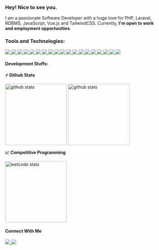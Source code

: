 ### Hey! Nice to see you.

I am a passionate Software Developer with a huge love for PHP, Laravel, RDBMS, JavaScript, Vue.js and TailwindCSS. Currently, **I'm open to work and employment opportunities**.

### Tools and Technologies:

<p>
    <a title="C" href="https://en.wikipedia.org/wiki/C_(programming_language)">
        <img src="https://img.shields.io/badge/C-00599C?style=flat-square&logo=c&logoColor=white"/>
    </a>
    <a title="C++" href="https://en.wikipedia.org/wiki/C%2B%2B">
        <img src="https://img.shields.io/badge/C++-00599C?style=flat-square&logo=c%2B%2B&logoColor=white"/>
    </a>
   <a title="JAVA" href="https://www.java.com/en/">
       <img src="https://img.shields.io/badge/JAVA-%23ED8B00.svg?&style=flat-square&logo=java&logoColor=white"/>
   </a>
   <a title="Python" href="https://www.python.org/">
       <img src="https://img.shields.io/badge/Python-14354C?style=flat-square&logo=python&logoColor=white"/>
   </a>
   <a title="JavaScript" href="https://www.javascript.com/">
       <img src="https://img.shields.io/badge/JavaScript%20-%23323330.svg?&style=flat-square&logo=javascript&logoColor=%23F7DF1E"/>
   </a>
   <a title="PHP" href="https://www.php.net/">
       <img src="https://img.shields.io/badge/PHP-%23777BB4.svg?&style=flat-square&logo=php&logoColor=white"/>
   </a>
   <a title="Vue.JS" href="https://vuejs.org/">
       <img src="https://img.shields.io/badge/VueJs%20-%2335495e.svg?&style=flat-square&logo=vue.js&logoColor=%234FC08D"/>
   </a>
   <a title="Inertia.js" href="https://inertiajs.com">
       <img src="https://img.shields.io/badge/Inertia.js%20-%23FF6600.svg?&style=flat-square&logo=inertia.js&logoColor=white"/>
   </a>
   <a title="Laravel" href="https://www.laravel.com/">
       <img src="https://img.shields.io/badge/Laravel%20-%23FF2D20.svg?&style=flat-square&logo=laravel&logoColor=white"/>
   </a>
   <a title="HTML5" href="https://www.w3schools.com/html/default.asp">
       <img src="https://img.shields.io/badge/HTML5%20-%23E34F26.svg?&style=flat-square&logo=html5&logoColor=white"/>
   </a>
   <a title="CSS3" href="https://www.w3schools.com/css/default.asp">
       <img src="https://img.shields.io/badge/CSS3%20-%231572B6.svg?&style=flat-square&logo=css3&logoColor=white"/>
   </a>
   <a title="Tailwind CSS" href="https://tailwindcss.com/">
       <img src="https://img.shields.io/badge/TailwindCSS%20-%2338B2AC.svg?&style=flat-square&logo=tailwind-css&logoColor=white"/>
   </a>
   <a title="Bootstrap" href="https://getbootstrap.com/">
       <img src="https://img.shields.io/badge/Bootstrap%20-%23563D7C.svg?&style=flat-square&logo=bootstrap&logoColor=white"/>
   </a>
   <a title="MySQL" href="https://www.mysql.com/">
       <img src="https://img.shields.io/badge/MySQL-005C84?style=flat-square&logo=mysql&logoColor=white"/>
   </a>
   <a title="SQLite" href="https://www.sqlite.org">
       <img src="https://img.shields.io/badge/SQLite-07405E?style=flat-square&logo=sqlite&logoColor=white"/>
   </a>
   <a title="Netlify" href="https://www.netlify.com/">
       <img src="https://img.shields.io/badge/-Netlify-%2300C7B7?style=flat-square&logo=netlify&logoColor=ffffff"/>
   </a>
   <a title="VsCode" href="https://code.visualstudio.com/">
       <img src="https://img.shields.io/badge/-VSCode-%23007ACC?style=flat-square&logo=visual-studio-code"/>
   </a>
   <a title="PhpStorm" href="https://www.jetbrains.com/phpstorm/">
       <img src="https://img.shields.io/badge/-PhpStorm-%239250f5?style=flat-square&logo=phpstorm"/>
   </a>
   <a title="Postman" href="https://www.postman.com">
       <img src="https://img.shields.io/badge/-Postman-%23FF6C37?style=flat-square&logo=postman"/>  
   </a>
</p>

#### Development Stuffs:

<b>⚡ Github Stats</b>

<p>
  <img title="github stats" height=200 align="center" src="https://github-readme-stats.vercel.app/api?username=chandan-ojha&card_width=330&theme=radical">
  <img title="github stats" height=200 align="center" src="https://github-readme-stats.vercel.app/api/top-langs?username=chandan-ojha&layout=compact&langs_count=8&card_width=330&theme=radical">
</p>

<b>&#128200; Competitive Programming</b>

<p float="left">
<img title="leetcode stats" height=200 align="center" src="https://leetcard.jacoblin.cool/chandan_swe?theme=light,unicorn" />
<!-- <img title="codeforces stats" height=200 align="center" src="https://raw.githubusercontent.com/chandanojha619/cf-stats/main/output/light_card.svg" /> -->
</p>

#### Connect With Me

<p>
    <a title="LinkedIn" href="https://www.linkedin.com/in/imchandan-ojha">
        <img src="https://img.shields.io/badge/-Chandan-%230e76a8?style=flat-square&logo=Linkedin&logoColor=ffffff"/>
    </a>
    <a title="Twitter" href="https://twitter.com/imchandan_ojha">
        <img src="https://img.shields.io/badge/-Chandan-%2300acee?style=flat-square&logo=twitter&logoColor=ffffff"/>
    </a>
</p>
